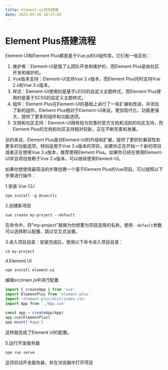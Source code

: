 ```yaml
---
title: element-ui项目搭建
date: 2023-05-30 18:27:03
---
```


# Element Plus搭建流程

Element-UI和Element Plus都是基于Vue.js的UI组件库，它们有一些区别：

1. 维护者：Element-UI是饿了么团队开发和维护的，而Element Plus是由社区开发和维护的。
2. Vue版本支持：Element-UI支持Vue 2.x版本，而Element Plus同时支持Vue 2.x和Vue 3.x版本。
3. 样式：Element-UI使用的是基于LESS的自定义主题样式，而Element Plus使用的是基于SCSS的自定义主题样式。
4. 组件：Element Plus在Element-UI的基础上进行了一些扩展和改进，并添加了新的组件。Element Plus相对于Element-UI来说，更加现代化、功能更强大，提供了更多的组件和功能选项。
5. 文档和社区支持：Element-UI拥有较为完善的官方文档和活跃的社区支持，而Element Plus的文档和社区支持相对较新，正在不断完善和发展。

总的来说，Element Plus是对Element-UI的升级和扩展，提供了更好的兼容性和更多的功能选项，特别适用于Vue 3.x版本的项目。如果你正在开始一个新的项目或者正在使用Vue 3.x版本，推荐使用Element Plus。如果你已经在使用Element-UI并且项目依赖于Vue 2.x版本，可以继续使用Element-UI。

如果你想使用最简洁的步骤创建一个基于Element Plus的Vue项目，可以按照以下步骤进行操作：

1.安装 Vue CLI

```
npm install -g @vue/cli
```

2.创建新项目

```
vue create my-project --default
```

在命令中，将"my-project"替换为你想要为项目选择的名称。使用`--default`参数可以选择默认配置，跳过交互式设置。

3.进入项目目录：安装完成后，使用以下命令进入项目目录：

```
cd my-project
```

4.Element UI

```
npm install element-ui
```

编辑src/main.js中进行配置

```js
import { createApp } from 'vue'
import ElementPlus from 'element-plus'
import 'element-plus/dist/index.css'
import App from './App.vue'

const app = createApp(App)
app.use(ElementPlus)
app.mount('#app')
```

这样就完成了Element UI的配置。

5.运行开发服务器

```
npm run serve
```

这将启动开发服务器，并在浏览器中打开项目

